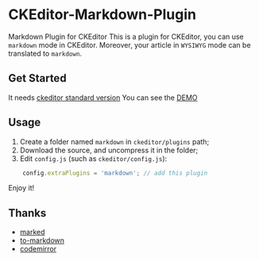 # CKEditor-Markdown-Plugin
Markdown Plugin for CKEditor
This is a plugin for CKEditor, you can use `markdown` mode in CKEditor. Moreover, your article in `WYSIWYG` mode can be translated to `markdown`.

## Get Started
It needs [ckeditor standard version](http://download.cksource.com/CKEditor/CKEditor/CKEditor%204.4.7/ckeditor_4.4.7_standard.zip)
You can see the [DEMO](#)

## Usage
1. Create a folder named `markdown` in `ckeditor/plugins` path;
2. Download the source, and uncompress it in the folder;
3. Edit `config.js` (such as `ckeditor/config.js`):
```javascript
	config.extraPlugins = 'markdown'; // add this plugin
```

Enjoy it!


## Thanks
- [marked](https://github.com/chjj/marked)
- [to-markdown](http://domchristie.github.io/to-markdown)
- [codemirror](https://github.com/codemirror/CodeMirror)
